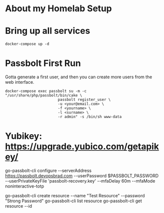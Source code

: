 # About my Homelab Setup



# Bring up all services

```docker-compose up -d```



# Passbolt First Run

Gotta generate a first user, and then you can create more users from the web interface.

```
docker-compose exec passbolt su -m -c "/usr/share/php/passbolt/bin/cake \
						passbolt register_user \
						-u <your@email.com> \
						-f <yourname> \
						-l <surname> \
						-r admin" -s /bin/sh www-data
```

# Yubikey: https://upgrade.yubico.com/getapikey/


go-passbolt-cli configure --serverAddress https://passbolt.devopsbrad.com --userPassword $PASSBOLT_PASSWORD --userPrivateKeyFile 'passbolt-recovery.key' --mfaDelay 60m --mfaMode noninteractive-totp


go-passbolt-cli create resource --name "Test Resource" --password "Strong Password"
go-passbolt-cli list resource
go-passbolt-cli get resource --id <ResourceID>